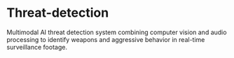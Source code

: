 # Threat-detection
 Multimodal AI threat detection system combining computer vision and audio processing to identify weapons and aggressive behavior in real-time surveillance footage. 
